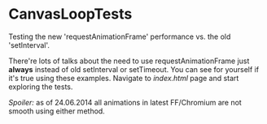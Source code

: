 CanvasLoopTests
===============

Testing the new 'requestAnimationFrame' performance vs. the old 'setInterval'.

There're lots of talks about the need to use requestAnimationFrame just **always** instead
of old setInterval or setTimeout. You can see for yourself if it's true using these examples.
Navigate to *index.html* page and start exploring the tests.

*Spoiler:* as of 24.06.2014 all animations in latest FF/Chromium are not smooth using either method.
